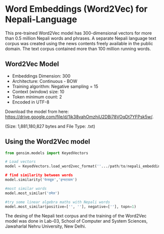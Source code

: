 # Word Embeddings (Word2Vec) for Nepali-Language

This pre-trained Word2Vec model has 300-dimensional vectors for more than 0.5 million Nepali words and phrases. A separate Nepali language text corpus was created using the news contents freely available in the public domain. The text corpus contained more than 100 million running words.

<h2>Word2Vec Model</h2>
<ul>
<li>Embeddings Dimension: 300</li>

<li>Architecture: Continuous - BOW</li>

<li>Training algorithm: Negative sampling = 15</li>

<li>Context (window) size: 10</li>

<li>Token minimum count: 2</li>
<li>Encoded in UTF-8</li>
</ul>

Download the model from here: https://drive.google.com/file/d/1ik38vahOmzhiU2DBi78VOqDt7YFPsk5w/.

(Size: 1,881,180,827 bytes and File Type: .txt)

<h2>Using the Word2Vec model</h2>

```python
from gensim.models import KeyedVectors

# Load vectors
model = KeyedVectors.load_word2vec_format(''.../path/to/nepali_embeddings_word2vec.txt', binary=False)

# find similarity between words
model.similarity('फेसबूक','इन्स्टाग्राम')

#most similar words
model.most_similar('ठमेल')

#try some linear algebra maths with Nepali words
model.most_similar(positive=['', ''], negative=[''], topn=1)
```

The desing of the Nepali text corpus and the training of the Word2Vec model was done in Lab-03, School of Computer and System Sciences, Jawaharlal Nehru University, New Delhi.
